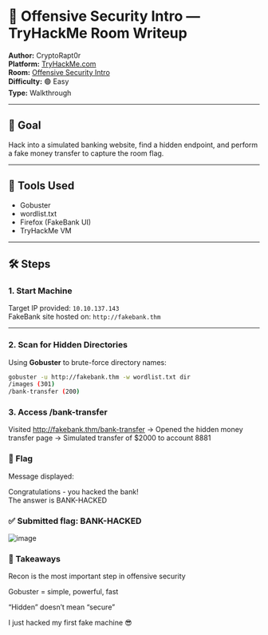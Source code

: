 # 🦖 Offensive Security Intro — TryHackMe Room Writeup  
**Author:** CryptoRapt0r  
**Platform:** [TryHackMe.com](https://tryhackme.com)  
**Room:** [Offensive Security Intro](https://tryhackme.com/room/offensivesecurityintro)  
**Difficulty:** 🟢 Easy  
**Type:** Walkthrough

---

## 🎯 Goal  
Hack into a simulated banking website, find a hidden endpoint, and perform a fake money transfer to capture the room flag.

---

## 🧰 Tools Used  
- Gobuster  
- wordlist.txt  
- Firefox (FakeBank UI)  
- TryHackMe VM

---

## 🛠️ Steps

### 1. Start Machine  
Target IP provided: `10.10.137.143`  
FakeBank site hosted on: `http://fakebank.thm`

---

### 2. Scan for Hidden Directories  
Using **Gobuster** to brute-force directory names:

```bash
gobuster -u http://fakebank.thm -w wordlist.txt dir
/images (301)
/bank-transfer (200)
```

### 3. Access /bank-transfer
Visited http://fakebank.thm/bank-transfer
→ Opened the hidden money transfer page
→ Simulated transfer of $2000 to account 8881


### 🏁 Flag
Message displayed:

Congratulations - you hacked the bank!  
The answer is BANK-HACKED

### ✅ Submitted flag: BANK-HACKED

![image](https://github.com/user-attachments/assets/1ec5a3e3-7d4a-40b8-b5fc-4a395d36e063)

### 🧠 Takeaways
Recon is the most important step in offensive security

Gobuster = simple, powerful, fast

“Hidden” doesn’t mean “secure”

I just hacked my first fake machine 😎
